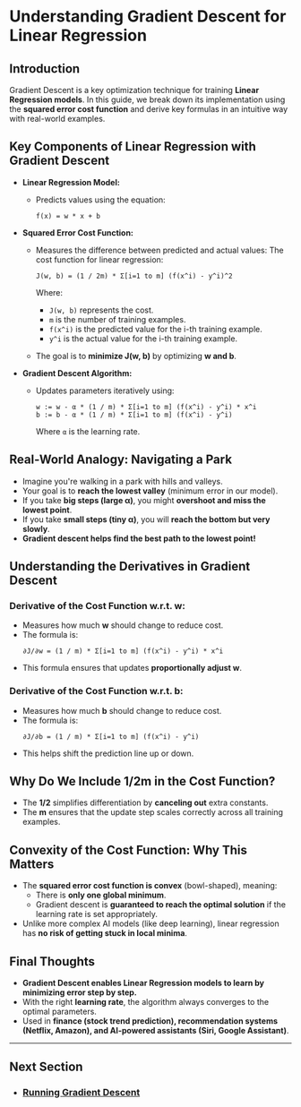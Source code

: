 # Understanding Gradient Descent for Linear Regression

## Introduction
Gradient Descent is a key optimization technique for training **Linear Regression models**. In this guide, we break down its implementation using the **squared error cost function** and derive key formulas in an intuitive way with real-world examples.

## Key Components of Linear Regression with Gradient Descent
- **Linear Regression Model:**
  - Predicts values using the equation:
    ```
    f(x) = w * x + b
    ```

- **Squared Error Cost Function:**
  - Measures the difference between predicted and actual values:
    The cost function for linear regression:
    ```
    J(w, b) = (1 / 2m) * Σ[i=1 to m] (f(x^i) - y^i)^2
    ```
    Where:
    - `J(w, b)` represents the cost.
    - `m` is the number of training examples.
    - `f(x^i)` is the predicted value for the i-th training example.
    - `y^i` is the actual value for the i-th training example.

  - The goal is to **minimize J(w, b)** by optimizing **w and b**.

- **Gradient Descent Algorithm:**
  - Updates parameters iteratively using:
    ```
    w := w - α * (1 / m) * Σ[i=1 to m] (f(x^i) - y^i) * x^i  
    b := b - α * (1 / m) * Σ[i=1 to m] (f(x^i) - y^i)
    ```
    Where `α` is the learning rate.

## Real-World Analogy: Navigating a Park
- Imagine you're walking in a park with hills and valleys.
- Your goal is to **reach the lowest valley** (minimum error in our model).
- If you take **big steps (large α)**, you might **overshoot and miss the lowest point**.
- If you take **small steps (tiny α)**, you will **reach the bottom but very slowly**.
- **Gradient descent helps find the best path to the lowest point!**

## Understanding the Derivatives in Gradient Descent
### Derivative of the Cost Function w.r.t. **w**:
- Measures how much **w** should change to reduce cost.
- The formula is:
  ```
  ∂J/∂w = (1 / m) * Σ[i=1 to m] (f(x^i) - y^i) * x^i
  ```
- This formula ensures that updates **proportionally adjust w**.

### Derivative of the Cost Function w.r.t. **b**:
- Measures how much **b** should change to reduce cost.
- The formula is:
  ```
  ∂J/∂b = (1 / m) * Σ[i=1 to m] (f(x^i) - y^i)
  ```
- This helps shift the prediction line up or down.

## Why Do We Include **1/2m** in the Cost Function?
- The **1/2** simplifies differentiation by **canceling out** extra constants.
- The **m** ensures that the update step scales correctly across all training examples.

## Convexity of the Cost Function: Why This Matters
- The **squared error cost function is convex** (bowl-shaped), meaning:
  - There is **only one global minimum**.
  - Gradient descent is **guaranteed to reach the optimal solution** if the learning rate is set appropriately.
- Unlike more complex AI models (like deep learning), linear regression has **no risk of getting stuck in local minima**.

## Final Thoughts
- **Gradient Descent enables Linear Regression models to learn by minimizing error step by step.**
- With the right **learning rate**, the algorithm always converges to the optimal parameters.
- Used in **finance (stock trend prediction), recommendation systems (Netflix, Amazon), and AI-powered assistants (Siri, Google Assistant)**.

---
## Next Section
  - ### [Running Gradient Descent](Running_Gradient_Descent.md)
